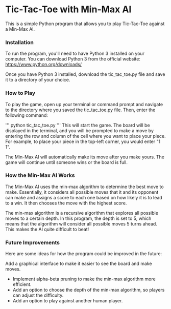 
# Tic-Tac-Toe with Min-Max AI
This is a simple Python program that allows you to play Tic-Tac-Toe against a Min-Max AI.

### Installation
To run the program, you'll need to have Python 3 installed on your computer. You can download Python 3 from the official website: https://www.python.org/downloads/

Once you have Python 3 installed, download the tic_tac_toe.py file and save it to a directory of your choice.

### How to Play
To play the game, open up your terminal or command prompt and navigate to the directory where you saved the tic_tac_toe.py file. Then, enter the following command:

'''
python tic_tac_toe.py 
'''
This will start the game. The board will be displayed in the terminal, and you will be prompted to make a move by entering the row and column of the cell where you want to place your piece. For example, to place your piece in the top-left corner, you would enter "1 1".

The Min-Max AI will automatically make its move after you make yours. The game will continue until someone wins or the board is full.

### How the Min-Max AI Works
The Min-Max AI uses the min-max algorithm to determine the best move to make. Essentially, it considers all possible moves that it and its opponent can make and assigns a score to each one based on how likely it is to lead to a win. It then chooses the move with the highest score.

The min-max algorithm is a recursive algorithm that explores all possible moves to a certain depth. In this program, the depth is set to 5, which means that the algorithm will consider all possible moves 5 turns ahead. This makes the AI quite difficult to beat!

### Future Improvements
Here are some ideas for how the program could be improved in the future:

Add a graphical interface to make it easier to see the board and make moves.
- Implement alpha-beta pruning to make the min-max algorithm more efficient.
- Add an option to choose the depth of the min-max algorithm, so players can adjust the difficulty.
- Add an option to play against another human player.
